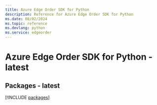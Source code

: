 ```yaml
---
title: Azure Edge Order SDK for Python
description: Reference for Azure Edge Order SDK for Python
ms.date: 08/02/2024
ms.topic: reference
ms.devlang: python
ms.service: edgeorder
---
```

# Azure Edge Order SDK for Python - latest
## Packages - latest
[!INCLUDE [packages](edge-order-index.md)]